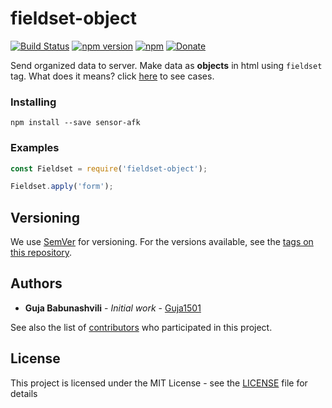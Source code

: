 # fieldset-object

[![Build Status](https://travis-ci.org/Guja1501/fieldset-object.svg?branch=master)](https://travis-ci.org/Guja1501/fieldset-object)
[![npm version](https://badge.fury.io/js/fieldset-object.svg)](https://www.npmjs.com/package/fieldset-object)
[![npm](https://img.shields.io/npm/dt/fieldset-object.svg)](https://www.npmjs.com/package/fieldset-object)
[![Donate](https://img.shields.io/badge/Donate-PayPal-green.svg)](https://www.paypal.me/Guja1501)

Send organized data to server.
Make data as **objects** in html using `fieldset` tag.
What does it means?
click [here](CASES.md) to see cases.

### Installing

`npm install --save sensor-afk`

### Examples

```javascript
const Fieldset = require('fieldset-object');

Fieldset.apply('form');
```


## Versioning

We use [SemVer](http://semver.org/) for versioning. For the versions available, see the [tags on this repository](https://github.com/Guja1501/fieldset-object/tags). 


## Authors

* **Guja Babunashvili** - *Initial work* - [Guja1501](https://github.com/Guja1501)

See also the list of [contributors](https://github.com/Guja1501/fieldset-object/contributors) who participated in this project.


## License

This project is licensed under the MIT License - see the [LICENSE](https://github.com/Guja1501/fieldset-object/blob/master/LICENSE) file for details